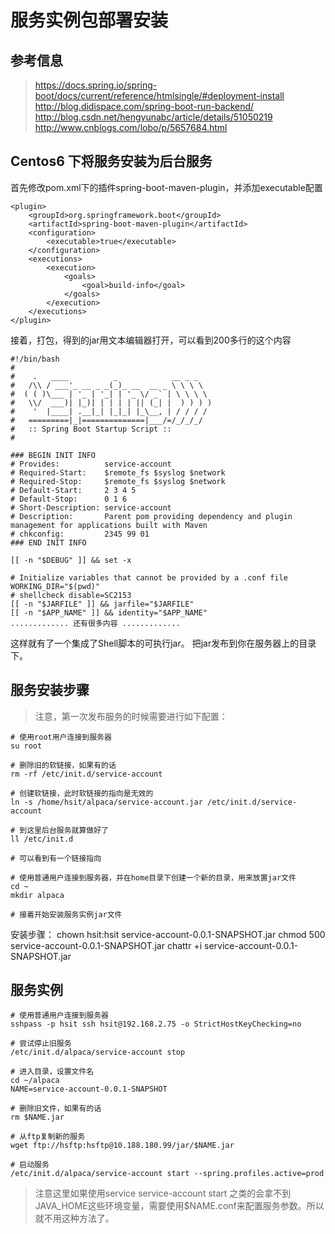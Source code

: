 # 服务实例包部署安装

## 参考信息
> https://docs.spring.io/spring-boot/docs/current/reference/htmlsingle/#deployment-install
> http://blog.didispace.com/spring-boot-run-backend/
> http://blog.csdn.net/hengyunabc/article/details/51050219
> http://www.cnblogs.com/lobo/p/5657684.html

## Centos6 下将服务安装为后台服务

首先修改pom.xml下的插件spring-boot-maven-plugin，并添加executable配置
```
<plugin>
    <groupId>org.springframework.boot</groupId>
    <artifactId>spring-boot-maven-plugin</artifactId>
    <configuration>
        <executable>true</executable>
    </configuration>
    <executions>
        <execution>
            <goals>
                <goal>build-info</goal>
            </goals>
        </execution>
    </executions>
</plugin>
```

接着，打包，得到的jar用文本编辑器打开，可以看到200多行的这个内容
```
#!/bin/bash
#
#    .   ____          _            __ _ _
#   /\\ / ___'_ __ _ _(_)_ __  __ _ \ \ \ \
#  ( ( )\___ | '_ | '_| | '_ \/ _` | \ \ \ \
#   \\/  ___)| |_)| | | | | || (_| |  ) ) ) )
#    '  |____| .__|_| |_|_| |_\__, | / / / /
#   =========|_|==============|___/=/_/_/_/
#   :: Spring Boot Startup Script ::
#

### BEGIN INIT INFO
# Provides:          service-account
# Required-Start:    $remote_fs $syslog $network
# Required-Stop:     $remote_fs $syslog $network
# Default-Start:     2 3 4 5
# Default-Stop:      0 1 6
# Short-Description: service-account
# Description:       Parent pom providing dependency and plugin management for applications built with Maven
# chkconfig:         2345 99 01
### END INIT INFO

[[ -n "$DEBUG" ]] && set -x

# Initialize variables that cannot be provided by a .conf file
WORKING_DIR="$(pwd)"
# shellcheck disable=SC2153
[[ -n "$JARFILE" ]] && jarfile="$JARFILE"
[[ -n "$APP_NAME" ]] && identity="$APP_NAME"
............. 还有很多内容 .............
```

这样就有了一个集成了Shell脚本的可执行jar。
把jar发布到你在服务器上的目录下。

## 服务安装步骤

> 注意，第一次发布服务的时候需要进行如下配置：

```
# 使用root用户连接到服务器
su root

# 删除旧的软链接，如果有的话
rm -rf /etc/init.d/service-account

# 创建软链接，此时软链接的指向是无效的
ln -s /home/hsit/alpaca/service-account.jar /etc/init.d/service-account

# 到这里后台服务就算做好了
ll /etc/init.d

# 可以看到有一个链接指向

# 使用普通用户连接到服务器，并在home目录下创建一个新的目录，用来放置jar文件
cd ~
mkdir alpaca

# 接着开始安装服务实例jar文件

```

安装步骤：
chown hsit:hsit service-account-0.0.1-SNAPSHOT.jar
chmod 500 service-account-0.0.1-SNAPSHOT.jar
chattr +i service-account-0.0.1-SNAPSHOT.jar

## 服务实例
```
# 使用普通用户连接到服务器
sshpass -p hsit ssh hsit@192.168.2.75 -o StrictHostKeyChecking=no

# 尝试停止旧服务
/etc/init.d/alpaca/service-account stop

# 进入目录，设置文件名
cd ~/alpaca
NAME=service-account-0.0.1-SNAPSHOT

# 删除旧文件，如果有的话
rm $NAME.jar

# 从ftp复制新的服务
wget ftp://hsftp:hsftp@10.188.180.99/jar/$NAME.jar

# 启动服务
/etc/init.d/alpaca/service-account start --spring.profiles.active=prod

```


> 注意这里如果使用service service-account start 之类的会拿不到JAVA_HOME这些环境变量，需要使用$NAME.conf来配置服务参数。所以就不用这种方法了。